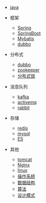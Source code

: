 

* [java](java/)

* 框架
  * [Spring](framework/spring/)
  * [SpringBoot](framework/springboot/)
  * [Mybatis](framework/mybatis/)
  * [dubbo](framework/dubbo/)

* 分布式
  * [dubbo](distri/dubbo/)
  * [zookeeper](distri/zookeeper/)
  * [分布式锁](distri/lock/)
  
* 消息队列
  * [kafka](mq/kafka/)
  * [activemq](mq/activemq/)
  * [rabbit](mq/rabbit/)
  
* 存储  
  * [redis](db/redis/)
  * [mysql](db/mysql/)
  * [ES](db/mysql/)

* 其他
  * [tomcat](others/tomcat/)
  * [Nginx](others/nginx/)
  * [linux](others/linux/)
  * [操作系统](others/system/)
  * [数据结构](others/ds/)
  * [算法]()
  * [设计模式]()